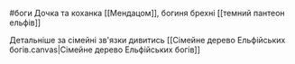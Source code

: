 #боги 
Дочка та коханка [[Мендацом]], богиня брехні
[[темний пантеон ельфів]]

Детальніше за сімейні зв'язки дивитись [[Сімейне дерево Ельфійських богів.canvas|Сімейне дерево Ельфійських богів]]